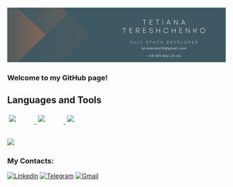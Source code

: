 ![Header](https://github.com/Tatiana-Tereshchenko/Tatiana-Tereshchenko/blob/main/assets/Beige%20Modern%20Elegant%20Personal%20LinkedIn%20Banner.png)

### <h3>Welcome to my GitHub page!</h3>

<h2> Languages and Tools </h2>

<div>
  <a href="https://skillicons.dev" target="_blank">
    <img src="https://skillicons.dev/icons?i=html,css,js,react" style="display: inline-block; margin: 4px; width: 55px;" />
    <img src="https://skillicons.dev/icons?i=redux,nodejs" style="display: inline-block; margin: 4px; width: 55px;" />
    <img src="https://skillicons.dev/icons?i=styledcomponents,git,github,vscode" style="display: inline-block; margin: 4px; width: 55px;" />
  </a>
</div>
<br/>

![](http://github-profile-summary-cards.vercel.app/api/cards/profile-details?username=Tatiana-Tereshchenko&theme=dark)

### My Contacts:
[![Linkedin](https://img.shields.io/badge/LinkedIn-0077B5?style=for-the-badge&logo=linkedin&logoColor=white)](https://www.linkedin.com/in/tetianatereshchenko/) 
[![Telegram](https://img.shields.io/badge/Telegram-2CA5E0?style=for-the-badge&logo=telegram&logoColor=white)](https://t.me/TereshchenkoTetiana) 
[![Gmail](https://img.shields.io/badge/Gmail-D14836?style=for-the-badge&logo=gmail&logoColor=white)](mailto:teresenkot33@gmail.com)

